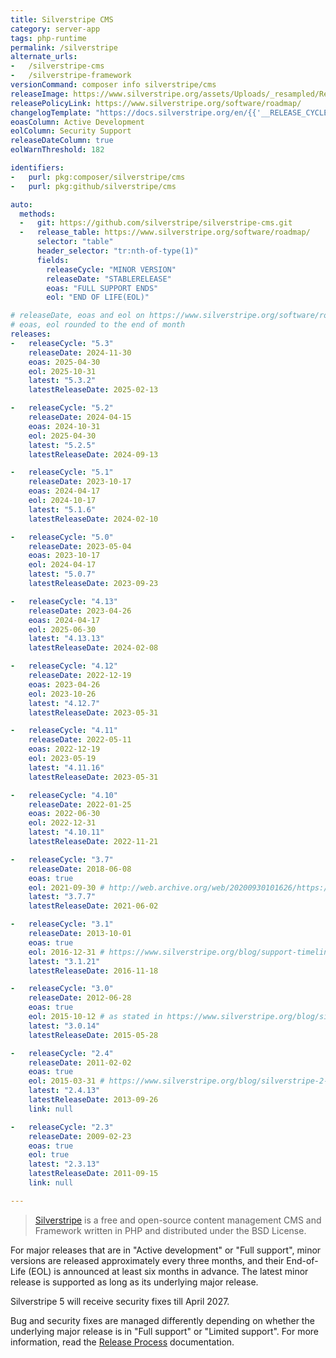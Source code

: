```yaml
---
title: Silverstripe CMS
category: server-app
tags: php-runtime
permalink: /silverstripe
alternate_urls:
-   /silverstripe-cms
-   /silverstripe-framework
versionCommand: composer info silverstripe/cms
releaseImage: https://www.silverstripe.org/assets/Uploads/_resampled/ResizedImageWzYwMCw0ODdd/CMS-5.1-Support-Timeline-with-provisional-release-date.png
releasePolicyLink: https://www.silverstripe.org/software/roadmap/
changelogTemplate: "https://docs.silverstripe.org/en/{{'__RELEASE_CYCLE__'|split:'.'|first}}/changelogs/__RELEASE_CYCLE__.0/"
eoasColumn: Active Development
eolColumn: Security Support
releaseDateColumn: true
eolWarnThreshold: 182

identifiers:
-   purl: pkg:composer/silverstripe/cms
-   purl: pkg:github/silverstripe/cms

auto:
  methods:
  -   git: https://github.com/silverstripe/silverstripe-cms.git
  -   release_table: https://www.silverstripe.org/software/roadmap/
      selector: "table"
      header_selector: "tr:nth-of-type(1)"
      fields:
        releaseCycle: "MINOR VERSION"
        releaseDate: "STABLERELEASE"
        eoas: "FULL SUPPORT ENDS"
        eol: "END OF LIFE(EOL)"

# releaseDate, eoas and eol on https://www.silverstripe.org/software/roadmap/
# eoas, eol rounded to the end of month
releases:
-   releaseCycle: "5.3"
    releaseDate: 2024-11-30
    eoas: 2025-04-30
    eol: 2025-10-31
    latest: "5.3.2"
    latestReleaseDate: 2025-02-13

-   releaseCycle: "5.2"
    releaseDate: 2024-04-15
    eoas: 2024-10-31
    eol: 2025-04-30
    latest: "5.2.5"
    latestReleaseDate: 2024-09-13

-   releaseCycle: "5.1"
    releaseDate: 2023-10-17
    eoas: 2024-04-17
    eol: 2024-10-17
    latest: "5.1.6"
    latestReleaseDate: 2024-02-10

-   releaseCycle: "5.0"
    releaseDate: 2023-05-04
    eoas: 2023-10-17
    eol: 2024-04-17
    latest: "5.0.7"
    latestReleaseDate: 2023-09-23

-   releaseCycle: "4.13"
    releaseDate: 2023-04-26
    eoas: 2024-04-17
    eol: 2025-06-30
    latest: "4.13.13"
    latestReleaseDate: 2024-02-08

-   releaseCycle: "4.12"
    releaseDate: 2022-12-19
    eoas: 2023-04-26
    eol: 2023-10-26
    latest: "4.12.7"
    latestReleaseDate: 2023-05-31

-   releaseCycle: "4.11"
    releaseDate: 2022-05-11
    eoas: 2022-12-19
    eol: 2023-05-19
    latest: "4.11.16"
    latestReleaseDate: 2023-05-31

-   releaseCycle: "4.10"
    releaseDate: 2022-01-25
    eoas: 2022-06-30
    eol: 2022-12-31
    latest: "4.10.11"
    latestReleaseDate: 2022-11-21

-   releaseCycle: "3.7"
    releaseDate: 2018-06-08
    eoas: true
    eol: 2021-09-30 # http://web.archive.org/web/20200930101626/https://www.silverstripe.org/software/roadmap/
    latest: "3.7.7"
    latestReleaseDate: 2021-06-02

-   releaseCycle: "3.1"
    releaseDate: 2013-10-01
    eoas: true
    eol: 2016-12-31 # https://www.silverstripe.org/blog/support-timeline-update-where-are-we-heading/
    latest: "3.1.21"
    latestReleaseDate: 2016-11-18

-   releaseCycle: "3.0"
    releaseDate: 2012-06-28
    eoas: true
    eol: 2015-10-12 # as stated in https://www.silverstripe.org/blog/silverstripe-2-4-end-of-life-announcement/, the release policy was at the time that support lasts for 2 minor versions
    latest: "3.0.14"
    latestReleaseDate: 2015-05-28

-   releaseCycle: "2.4"
    releaseDate: 2011-02-02
    eoas: true
    eol: 2015-03-31 # https://www.silverstripe.org/blog/silverstripe-2-4-end-of-life-announcement/
    latest: "2.4.13"
    latestReleaseDate: 2013-09-26
    link: null

-   releaseCycle: "2.3"
    releaseDate: 2009-02-23
    eoas: true
    eol: true
    latest: "2.3.13"
    latestReleaseDate: 2011-09-15
    link: null

---
```


> [Silverstripe](https://www.silverstripe.org/) is a free and open-source content management CMS
> and Framework written in PHP and distributed under the BSD License.

For major releases that are in "Active development" or "Full support", minor versions are released
approximately every three months, and their End-of-Life (EOL) is announced at least six months in
advance. The latest minor release is supported as long as its underlying major release.

Silverstripe 5 will receive security fixes till April 2027.

Bug and security fixes are managed differently depending on whether the underlying major release is
in "Full support" or "Limited support". For more information, read the
[Release Process](https://docs.silverstripe.org/en/5/contributing/release_process/) documentation.
